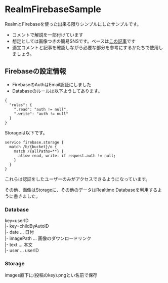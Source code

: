 # RealmFirebaseSample

RealmとFirebaseを使った出来る限りシンプルにしたサンプルです。

- コメントで解説を一部付けています
- 想定としては画像つきの簡易SNSです。ベースは[この記事](https://qiita.com/ShinokiRyosei/items/f71c73ab8b0de145c5bc)です
- 適宜コメントと記事を確認しながら必要な部分を参考にするかたちで使用しましょう。

## Firebaseの設定情報

- FirebaseのAuthはEmail認証にしました
- Databaseのルールは以下ようしてあります。

```
{
  "rules": {
    ".read": "auth != null",
    ".write": "auth != null"
  }
}
```

Storageは以下です。

```
service firebase.storage {
  match /b/{bucket}/o {
    match /{allPaths=**} {
      allow read, write: if request.auth != null;
    }
  }
}
```

これらは認証をしたユーザーのみがアクセスできるようになっています。

その他、画像はStorageに、その他のデータはRealtime Databaseを利用するように書きました。

### Database

key=userID<br>
|- key=childByAutoID<br>
    |- date ... 日付<br>
    |- imagePath ... 画像のダウンロードリンク<br>
    |- text ... 本文<br>
    |- user ... userID<br>

### Storage

images直下に(投稿のkey).pngとい名前で保存
